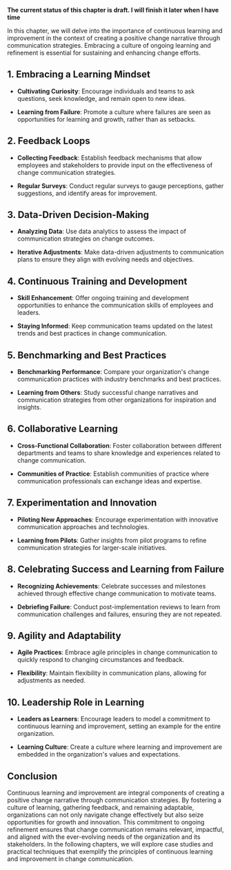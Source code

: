**The current status of this chapter is draft. I will finish it later when I have time**

In this chapter, we will delve into the importance of continuous learning and improvement in the context of creating a positive change narrative through communication strategies. Embracing a culture of ongoing learning and refinement is essential for sustaining and enhancing change efforts.

**1. Embracing a Learning Mindset**
-----------------------------------

* **Cultivating Curiosity**: Encourage individuals and teams to ask questions, seek knowledge, and remain open to new ideas.

* **Learning from Failure**: Promote a culture where failures are seen as opportunities for learning and growth, rather than as setbacks.

**2. Feedback Loops**
---------------------

* **Collecting Feedback**: Establish feedback mechanisms that allow employees and stakeholders to provide input on the effectiveness of change communication strategies.

* **Regular Surveys**: Conduct regular surveys to gauge perceptions, gather suggestions, and identify areas for improvement.

**3. Data-Driven Decision-Making**
----------------------------------

* **Analyzing Data**: Use data analytics to assess the impact of communication strategies on change outcomes.

* **Iterative Adjustments**: Make data-driven adjustments to communication plans to ensure they align with evolving needs and objectives.

**4. Continuous Training and Development**
------------------------------------------

* **Skill Enhancement**: Offer ongoing training and development opportunities to enhance the communication skills of employees and leaders.

* **Staying Informed**: Keep communication teams updated on the latest trends and best practices in change communication.

**5. Benchmarking and Best Practices**
--------------------------------------

* **Benchmarking Performance**: Compare your organization's change communication practices with industry benchmarks and best practices.

* **Learning from Others**: Study successful change narratives and communication strategies from other organizations for inspiration and insights.

**6. Collaborative Learning**
-----------------------------

* **Cross-Functional Collaboration**: Foster collaboration between different departments and teams to share knowledge and experiences related to change communication.

* **Communities of Practice**: Establish communities of practice where communication professionals can exchange ideas and expertise.

**7. Experimentation and Innovation**
-------------------------------------

* **Piloting New Approaches**: Encourage experimentation with innovative communication approaches and technologies.

* **Learning from Pilots**: Gather insights from pilot programs to refine communication strategies for larger-scale initiatives.

**8. Celebrating Success and Learning from Failure**
----------------------------------------------------

* **Recognizing Achievements**: Celebrate successes and milestones achieved through effective change communication to motivate teams.

* **Debriefing Failure**: Conduct post-implementation reviews to learn from communication challenges and failures, ensuring they are not repeated.

**9. Agility and Adaptability**
-------------------------------

* **Agile Practices**: Embrace agile principles in change communication to quickly respond to changing circumstances and feedback.

* **Flexibility**: Maintain flexibility in communication plans, allowing for adjustments as needed.

**10. Leadership Role in Learning**
-----------------------------------

* **Leaders as Learners**: Encourage leaders to model a commitment to continuous learning and improvement, setting an example for the entire organization.

* **Learning Culture**: Create a culture where learning and improvement are embedded in the organization's values and expectations.

**Conclusion**
--------------

Continuous learning and improvement are integral components of creating a positive change narrative through communication strategies. By fostering a culture of learning, gathering feedback, and remaining adaptable, organizations can not only navigate change effectively but also seize opportunities for growth and innovation. This commitment to ongoing refinement ensures that change communication remains relevant, impactful, and aligned with the ever-evolving needs of the organization and its stakeholders. In the following chapters, we will explore case studies and practical techniques that exemplify the principles of continuous learning and improvement in change communication.
